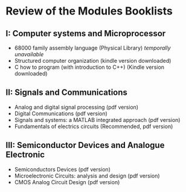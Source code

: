 # Review of the Modules Booklists
## I: Computer systems and Microprocessor
* 68000 family assembly language (Physical Library) *temporally unavailable*
* Structured computer organization (kindle version downloaded)
* C how to program (with introduction to C++) (Kindle version downloaded)
## II: Signals and Communications
* Analog and digital signal processing (pdf version)
* Digital Communications (pdf version)
* Signals and systems: a MATLAB integrated approach (pdf version)
* Fundamentals of electrics circuits (Recommended, pdf version)
## III: Semiconductor Devices and Analogue Electronic
* Semiconductors Devices (pdf version)
* Microelectronic Circuits: analysis and design (pdf version)
* CMOS Analog Circuit Design (pdf version)
 